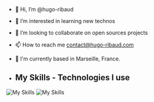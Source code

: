 - 👋 Hi, I’m @hugo-ribaud
- 👀 I’m interested in learning new technos
- 💞️ I’m looking to collaborate on open sources projects
- 📫 How to reach me contact@hugo-ribaud.com
- 📍 I'm currently based in Marseille, France.

- ## My Skills - Technologies I use
![My Skills](https://skillicons.dev/icons?i=js,ts,react,next,nodejs,git,github,vercel)
![My Skills](https://skillicons.dev/icons?i=tailwind,mongodb,firebase,figma,docker,graphql,supabase,n8n)

<!---
hugo-ribaud/hugo-ribaud is a ✨ special ✨ repository because its `README.md` (this file) appears on your GitHub profile.
You can click the Preview link to take a look at your changes.
--->

